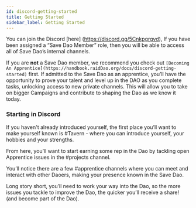 ```yaml
---
id: discord-getting-started
title: Getting Started
sidebar_label: Getting Started
---
```

You can join the Discord [here] (https://discord.gg/5Cnkpgrgvd), If you have been assigned a “Save Dao Member” role, then you will be able to access all of Save Dao’s internal channels. 

If you are **not** a Save Dao member, we recommend you check out `[Becoming An Apprentice](https://handbook.raidDao.org/docs/discord-getting-started)` first.  If admitted to the Save Dao as an apprentice, you’ll have the opportunity to prove your talent and level up in the DAO as you complete tasks, unlocking access to new private channels.  This will allow you to take on bigger Campaigns and contribute to shaping the Dao as we know it today.

### Starting in Discord

If you haven't already introduced yourself, the first place you’ll want to make yourself known is <span class='channels'>#Tavern</span> - where you can introduce yourself, your hobbies and your strengths.

From here, you’ll want to start earning some rep in the Dao by tackling open Apprentice issues in the <span class='channels'>#projects</span> channel.

You’ll notice there are a few <span class='channels'>#apprentice channels</span> where you can meet and interact with other Daoers, making your presence known in the Save Dao.

Long story short, you’ll need to work your way into the Dao, so the more issues you tackle to improve the Dao, the quicker you’ll receive a share! (and become part of the Dao).

